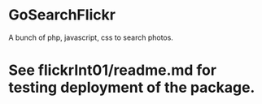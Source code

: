 # GoSearchFlickr
A bunch of php, javascript, css to search photos.

# See flickrInt01/readme.md for testing deployment of the package.
